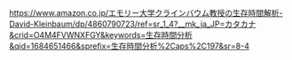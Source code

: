 https://www.amazon.co.jp/エモリー大学クラインバウム教授の生存時間解析-David-Kleinbaum/dp/4860790723/ref=sr_1_4?__mk_ja_JP=カタカナ&crid=O4M4FVWNXFGY&keywords=生存時間分析&qid=1684651466&sprefix=生存時間分析%2Caps%2C197&sr=8-4